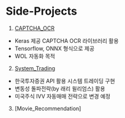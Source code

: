 # Side-Projects

1. [CAPTCHA_OCR](https://github.com/ShSeanLee/Side-Projects/tree/master/CAPTCHA_OCR)
- Keras 제공 CAPTCHA OCR 라이브러리 활용
- Tensorflow, ONNX 형식으로 제공
- WOL 자동화 목적

2. [System_Trading](https://github.com/ShSeanLee/Side-Projects/tree/master/System_Trading)
- 한국투자증권 API 활용 시스템 트레이딩 구현
- 변동성 돌파전략(by 래리 윌리엄스) 활용
- 미국주식 IVV 자동매매 전략으로 변경 예정

3. [Movie_Recommendation]
